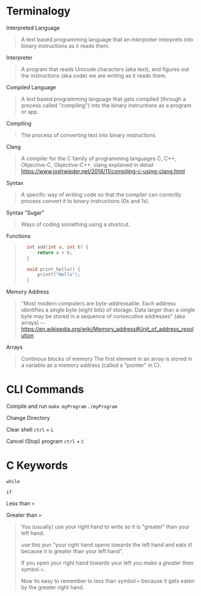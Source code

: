 # Terminalogy
Interpreted Language
> A text based programming language that an *interpreter* interprets into binary instructions as it reads them.

Interpreter
> A program that reads Unicode characters (aka text), and figures out the instructions (aka code) we are writing as it reads them.

Compiled Language
> A text based programming language that gets compiled (through a process called "compiling") into the binary instructions as a program or app.

Compiling
> The process of converting text into binary instructions

Clang
> A compiler for the C family of programming languages C, C++, Objective-C, Objective-C++.
> clang explained in detail https://www.joshwieder.net/2014/11/compiling-c-using-clang.html

Syntax
> A specific way of writing code so that the compiler can correctly process convert it to binary instructions (0s and 1s).

Syntax "Sugar"
> Ways of coding something using a shortcut.

Functions
> ```c
>   int add(int a, int b) {
>       return a + b;
>   }
> ```
> ```c
>   void print_hello() {
>       printf("Hello");
>   }
> ```

Memory Address
> "Most modern computers are byte-addressable. Each address identifies a single byte (eight bits) of storage. Data larger than a single byte may be stored in a sequence of consecutive addresses" (aka arrays)
-- https://en.wikipedia.org/wiki/Memory_address#Unit_of_address_resolution

Arrays
> Continous blocks of memory
> The first element in an array is stored in a variable as a memory address (called a "pointer" in C).

# CLI Commands

Compile and run
`make myProgram`
`./myProgram`

Change Directory

Clear shell
`ctrl` + `L`

Cancel (Stop) program
`ctrl` + `C`

# C Keywords
`while`

`if`

Less than
`<`

Greater than
`>`

> You (usually) use your right hand to write so it is "greater" than your left hand.
> 
> use this pun "your right hand opens towards the left hand and eats it! because it is greater than your left hand".
> 
> If you open your right hand towards your left you make a *greater than* symbol `>`.
> 
> Now its easy to remember to less than symbol `<` because it gets eaten by the greater right hand.
